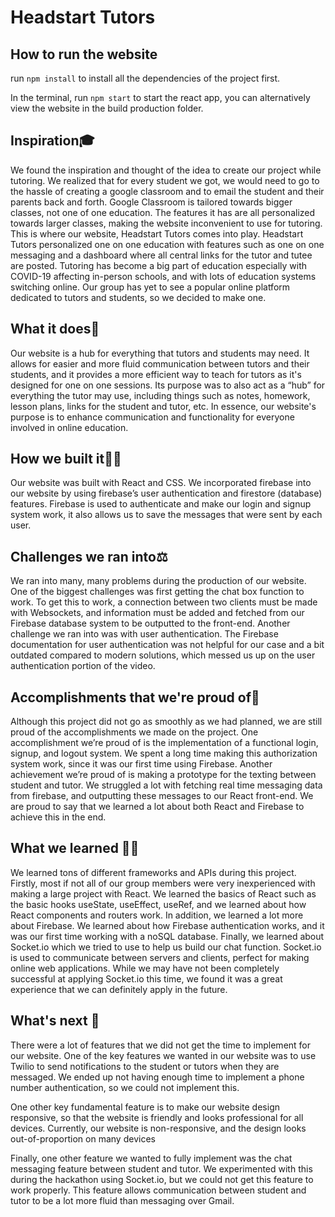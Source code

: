 # Headstart Tutors

## How to run the website

run `npm install` to install all the dependencies of the project first. 

In the terminal, run `npm start` to start the react app, you can alternatively view the website in the build production folder.



## Inspiration🎓
We found the inspiration and thought of the idea to create our project while tutoring. We realized that for every student we got, we would need to go to the hassle of creating a google classroom and to email the student and their parents back and forth. Google Classroom is tailored towards bigger classes, not one of one education. The features it has are all personalized towards larger classes, making the website inconvenient to use for tutoring. This is where our website, Headstart Tutors comes into play. Headstart Tutors personalized one on one education with features such as one on one messaging and a dashboard where all central links for the tutor and tutee are posted. Tutoring has become a big part of education especially with COVID-19 affecting in-person schools, and with lots of education systems switching online. Our group has yet to see a popular online platform dedicated to tutors and students, so we decided to make one. 


## What it does🔧
Our website is a hub for everything that tutors and students may need. It allows for easier and more fluid communication between tutors and their students, and it provides a more efficient way to teach for tutors as it's designed for one on one sessions. Its purpose was to also act as a “hub” for everything the tutor may use, including things such as notes, homework, lesson plans, links for the student and tutor, etc. In essence, our website's purpose is to enhance communication and functionality for everyone involved in online education. 


## How we built it👨‍🎨
Our website was built with React and CSS. We incorporated firebase into our website by using firebase’s user authentication and firestore (database) features. Firebase is used to authenticate and make our login and signup system work, it also allows us to save the messages that were sent by each user.


## Challenges we ran into⚖️
We ran into many, many problems during the production of our website. One of the biggest challenges was first getting the chat box function to work. To get this to work, a connection between two clients must be made with Websockets, and information must be added and fetched from our Firebase database system to be outputted to the front-end. Another challenge we ran into was with user authentication. The Firebase documentation for user authentication was not helpful for our case and a bit outdated compared to modern solutions, which messed us up on the user authentication portion of the video. 


## Accomplishments that we're proud of🧐
Although this project did not go as smoothly as we had planned, we are still proud of the accomplishments we made on the project. One accomplishment we’re proud of is the implementation of a functional login, signup, and logout system. We spent a long time making this authorization system work, since it was our first time using Firebase. Another achievement we’re proud of is making a prototype for the texting between student and tutor. We struggled a lot with fetching real time messaging data from firebase, and outputting these messages to our React front-end. We are proud to say that we learned a lot about both React and Firebase to achieve this in the end. 

## What we learned 👩‍🏫
We learned tons of different frameworks and APIs during this project. Firstly, most if not all of our group members were very inexperienced with making a large project with React. We learned the basics of React such as the basic hooks useState, useEffect, useRef, and we learned about how React components and routers work. In addition, we learned a lot more about Firebase. We learned about how Firebase authentication works, and it was our first time working with a noSQL database. Finally, we learned about Socket.io which we tried to use to help us build our chat function. Socket.io is used to communicate between servers and clients, perfect for making online web applications. While we may have not been completely successful at applying Socket.io this time, we found it was a great experience that we can definitely apply in the future.

## What's next 🚀
There were a lot of features that we did not get the time to implement for our website. One of the key features we wanted in our website was to use Twilio to send notifications to the student or tutors when they are messaged. We ended up not having enough time to implement a phone number authentication, so we could not implement this. 

One other key fundamental feature is to make our website design responsive, so that the website is friendly and looks professional for all devices. Currently, our website is non-responsive, and the design looks out-of-proportion on many devices

Finally, one other feature we wanted to fully implement was the chat messaging feature between student and tutor. We experimented with this during the hackathon using Socket.io, but we could not get this feature to work properly. This feature allows communication between student and tutor to be a lot more fluid than messaging over Gmail.
